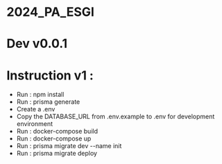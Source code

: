 # 2024_PA_ESGI
# Dev v0.0.1

# Instruction v1 :
- Run : npm install
- Run : prisma generate
- Create a .env
- Copy the DATABASE_URL from .env.example to .env for development environment
- Run : docker-compose build
- Run : docker-compose up
- Run : prisma migrate dev --name init
- Run : prisma migrate deploy